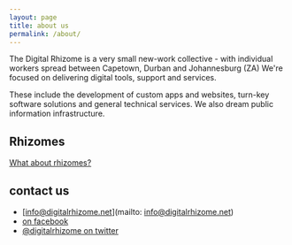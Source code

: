 ```yaml
---
layout: page
title: about us
permalink: /about/
---
```


The Digital Rhizome is a very small new-work collective - with individual workers spread between Capetown, Durban and Johannesburg (ZA)
We're focused on delivering digital tools, support and services. 

These include the development of custom apps and websites, turn-key software solutions and general technical services.
We also dream public information infrastructure.

## Rhizomes
[What about rhizomes?](/about/rhizomes)


## contact us
- [info@digitalrhizome.net](mailto: info@digitalrhizome.net)
- [on facebook](https://www.facebook.com/digitalrhizome)
- [@digitalrhizome on twitter](https://twitter.com/digitalrhizome)
